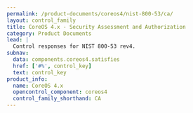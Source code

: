 ```yaml
---
permalink: /product-documents/coreos4/nist-800-53/ca/
layout: control_family
title: CoreOS 4.x - Security Assessment and Authorization
category: Product Documents
lead: |
  Control responses for NIST 800-53 rev4.
subnav:
  data: components.coreos4.satisfies
  href: ['#%', control_key]
  text: control_key
product_info:
  name: CoreOS 4.x
  opencontrol_component: coreos4
  control_family_shorthand: CA
---
```


